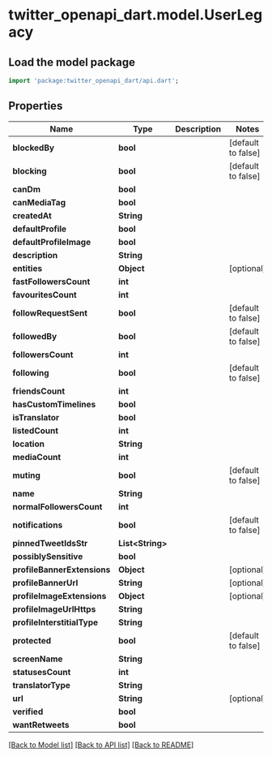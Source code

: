 # twitter_openapi_dart.model.UserLegacy

## Load the model package
```dart
import 'package:twitter_openapi_dart/api.dart';
```

## Properties
Name | Type | Description | Notes
------------ | ------------- | ------------- | -------------
**blockedBy** | **bool** |  | [default to false]
**blocking** | **bool** |  | [default to false]
**canDm** | **bool** |  | 
**canMediaTag** | **bool** |  | 
**createdAt** | **String** |  | 
**defaultProfile** | **bool** |  | 
**defaultProfileImage** | **bool** |  | 
**description** | **String** |  | 
**entities** | **Object** |  | [optional] 
**fastFollowersCount** | **int** |  | 
**favouritesCount** | **int** |  | 
**followRequestSent** | **bool** |  | [default to false]
**followedBy** | **bool** |  | [default to false]
**followersCount** | **int** |  | 
**following** | **bool** |  | [default to false]
**friendsCount** | **int** |  | 
**hasCustomTimelines** | **bool** |  | 
**isTranslator** | **bool** |  | 
**listedCount** | **int** |  | 
**location** | **String** |  | 
**mediaCount** | **int** |  | 
**muting** | **bool** |  | [default to false]
**name** | **String** |  | 
**normalFollowersCount** | **int** |  | 
**notifications** | **bool** |  | [default to false]
**pinnedTweetIdsStr** | **List&lt;String&gt;** |  | 
**possiblySensitive** | **bool** |  | 
**profileBannerExtensions** | **Object** |  | [optional] 
**profileBannerUrl** | **String** |  | [optional] 
**profileImageExtensions** | **Object** |  | [optional] 
**profileImageUrlHttps** | **String** |  | 
**profileInterstitialType** | **String** |  | 
**protected** | **bool** |  | [default to false]
**screenName** | **String** |  | 
**statusesCount** | **int** |  | 
**translatorType** | **String** |  | 
**url** | **String** |  | [optional] 
**verified** | **bool** |  | 
**wantRetweets** | **bool** |  | 

[[Back to Model list]](../README.md#documentation-for-models) [[Back to API list]](../README.md#documentation-for-api-endpoints) [[Back to README]](../README.md)


